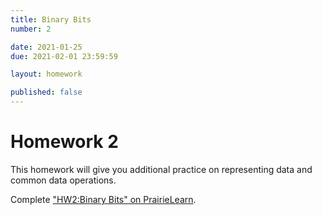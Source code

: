 ```yaml
---
title: Binary Bits
number: 2

date: 2021-01-25
due: 2021-02-01 23:59:59

layout: homework

published: false
---
```


# Homework 2

This homework will give you additional practice on representing data and common data operations.

Complete ["HW2:Binary Bits" on PrairieLearn](https://prairielearn.engr.illinois.edu/pl/).